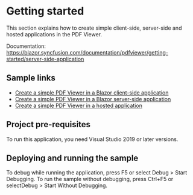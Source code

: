 # Getting started
This section explains how to create simple client-side, server-side and hosted applications in the PDF Viewer.

Documentation: https://blazor.syncfusion.com/documentation/pdfviewer/getting-started/server-side-application

## Sample links
* <a href="Client-side application">Create a simple PDF Viewer in a Blazor client-side application</a>
* <a href="Server-side application">Create a simple PDF Viewer in a Blazor server-side application</a>
* <a href="Hosted application">Create a simple PDF Viewer in a hosted application</a>

## Project pre-requisites
To run this application, you need Visual Studio 2019 or later versions.

## Deploying and running the sample
To debug while running the application, press F5 or select Debug > Start Debugging. To run the sample without debugging, press Ctrl+F5 or selectDebug > Start Without Debugging.